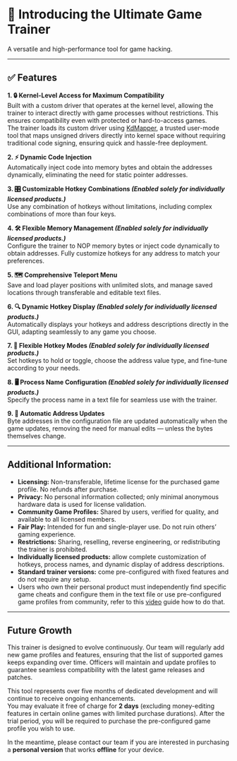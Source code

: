 # 🌟 Introducing the Ultimate Game Trainer  
A versatile and high-performance tool for game hacking.

---

## ✅ Features

**1. 🔒 Kernel-Level Access for Maximum Compatibility**  
Built with a custom driver that operates at the kernel level, allowing the trainer to interact directly with game processes without restrictions. This ensures compatibility even with protected or hard-to-access games.  
The trainer loads its custom driver using [KdMapper](https://github.com/TheCruZ/kdmapper), a trusted user-mode tool that maps unsigned drivers directly into kernel space without requiring traditional code signing, ensuring quick and hassle-free deployment.

**2. ⚡ Dynamic Code Injection**  
Automatically inject code into memory bytes and obtain the addresses dynamically, eliminating the need for static pointer addresses.

**3. 🎛️ Customizable Hotkey Combinations _(Enabled solely for individually licensed products.)_**  
Use any combination of hotkeys without limitations, including complex combinations of more than four keys.

**4. 🛠️ Flexible Memory Management _(Enabled solely for individually licensed products.)_**  
Configure the trainer to NOP memory bytes or inject code dynamically to obtain addresses. Fully customize hotkeys for any address to match your preferences.

**5. 🗺️ Comprehensive Teleport Menu**  
Save and load player positions with unlimited slots, and manage saved locations through transferable and editable text files.

**6. 🔍 Dynamic Hotkey Display _(Enabled solely for individually licensed products.)_**  
Automatically displays your hotkeys and address descriptions directly in the GUI, adapting seamlessly to any game you choose.

**7. 🔄 Flexible Hotkey Modes _(Enabled solely for individually licensed products.)_**  
Set hotkeys to hold or toggle, choose the address value type, and fine-tune according to your needs.

**8. 🖥️ Process Name Configuration _(Enabled solely for individually licensed products.)_**  
Specify the process name in a text file for seamless use with the trainer.

**9. 🔗 Automatic Address Updates**  
Byte addresses in the configuration file are updated automatically when the game updates, removing the need for manual edits — unless the bytes themselves change.

---

## Additional Information:
- **Licensing:** Non-transferable, lifetime license for the purchased game profile. No refunds after purchase.  
- **Privacy:** No personal information collected; only minimal anonymous hardware data is used for license validation.  
- **Community Game Profiles:** Shared by users, verified for quality, and available to all licensed members.  
- **Fair Play:** Intended for fun and single-player use. Do not ruin others’ gaming experience.  
- **Restrictions:** Sharing, reselling, reverse engineering, or redistributing the trainer is prohibited.  
- **Individually licensed products:** allow complete customization of hotkeys, process names, and dynamic display of address descriptions.  
- **Standard trainer versions:** come pre-configured with fixed features and do not require any setup.  
- Users who own their personal product must independently find specific game cheats and configure them in the text file or use pre-configured game profiles from community, refer to this [video](https://youtu.be/km12syrbTpE) guide how to do that.  

---

## Future Growth  
This trainer is designed to evolve continuously. Our team will regularly add new game profiles and features, ensuring that the list of supported games keeps expanding over time. Officers will maintain and update profiles to guarantee seamless compatibility with the latest game releases and patches.

This tool represents over five months of dedicated development and will continue to receive ongoing enhancements.  
You may evaluate it free of charge for **2 days** (excluding money-editing features in certain online games with limited purchase durations). After the trial period, you will be required to purchase the pre-configured game profile you wish to use.

In the meantime, please contact our team if you are interested in purchasing a **personal version** that works **offline** for your device.
